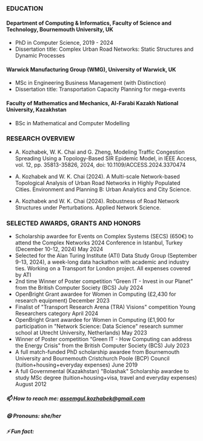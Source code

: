 ### EDUCATION

#### Department of Computing & Informatics, Faculty of Science and Technology, Bournemouth University, UK
- PhD in Computer Science, 2019 - 2024
- Dissertation title: Complex Urban Road Networks: Static Structures and Dynamic Processes

#### Warwick Manufacturing Group (WMG), University of Warwick, UK
- MSc in Engineering Business Management (with Distinction)
- Dissertation title: Transportation Capacity Planning for mega-events

#### Faculty of Mathematics and Mechanics, Al-Farabi Kazakh National University, Kazakhstan
- BSc in Mathematical and Computer Modelling

### RESEARCH OVERVIEW

- A. Kozhabek, W. K. Chai and G. Zheng, Modeling Traffic Congestion Spreading Using a Topology-Based SIR Epidemic Model, in IEEE Access, vol. 12, pp. 35813-35826, 2024, doi: 10.1109/ACCESS.2024.3370474

- A. Kozhabek and W. K. Chai (2024). A Multi-scale Network-based Topological Analysis of Urban Road Networks in Highly Populated Cities. Environment and Planning B: Urban Analytics and City Science.

- A. Kozhabek and W. K. Chai (2024). Robustness of Road Network Structures under Perturbations. Applied Network Science.

### SELECTED AWARDS, GRANTS AND HONORS

- Scholarship awardee for Events on Complex Systems (SECS) (650€) to attend the Complex Networks 2024 Conference in Istanbul, Turkey (December 10-12, 2024) May 2024
- Selected for the Alan Turing Institute (ATI) Data Study Group (September 9-13, 2024), a week-long data hackathon with academic and industry ties. Working on a Transport for London project. All expenses covered by ATI
- 2nd time Winner of Poster competition “Green IT - Invest in our Planet” from the British Computer Society (BCS) July 2024
- OpenBright Grant awardee for Women in Computing (£2,430 for research equipment) December 2023
- Finalist of "Transport Research Arena (TRA) Visions" competition Young Researchers category April 2024
- OpenBright Grant awardee for Women in Computing (£1,900 for participation in "Network Science: Data Science" research summer school at Utrecht University, Netherlands) May 2023
- Winner of Poster competition “Green IT - How Computing can address the Energy Crisis” from the British Computer Society (BCS) July 2023
- A full match-funded PhD scholarship awardee from Bournemouth University and Bournemouth Cristchurch Poole (BCP) Council (tuition+housing+everyday expenses) June 2019
- A full Governmental (Kazakhstan) "Bolashak" Scholarship awardee to study MSc degree (tuition+housing+visa, travel and everyday expenses) August 2012

##### 📫 How to reach me: assemgul.kozhabek@gmail.com
##### 😄 Pronouns: she/her
##### ⚡ Fun fact:
